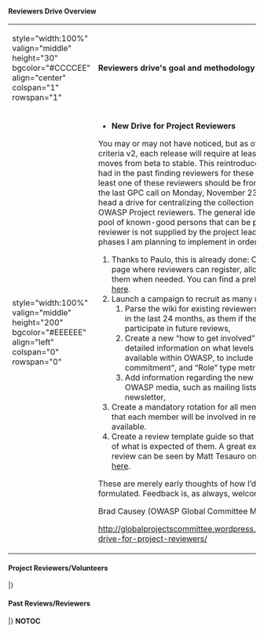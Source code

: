 #### Reviewers Drive Overview

<table>
<tbody>
<tr class="odd">
<td><p>style="width:100%" valign="middle" height="30" bgcolor="#CCCCEE" align="center" colspan="1" rowspan="1"</p></td>
<td><p><strong>Reviewers drive's goal and methodology explanation</strong></p></td>
</tr>
<tr class="even">
<td><p>style="width:100%" valign="middle" height="200" bgcolor="#EEEEEE" align="left" colspan="0" rowspan="0"</p></td>
<td><ul>
<li><strong>New Drive for Project Reviewers</strong><br />
</li>
</ul>
<p>You may or may not have noticed, but as of the assessment criteria v2, each release will require at least three reviews as it moves from beta to stable. This reintroduces problems we have had in the past finding reviewers for these projects. In addition, at least one of these reviewers should be from the GPC. Based on the last GPC call on Monday, November 23, I am going to spear-head a drive for centralizing the collection and recruitment of OWASP Project reviewers. The general idea for this is to create a pool of known-good persons that can be pulled in when a reviewer is not supplied by the project lead. There are several phases I am planning to implement in order to streamline this.</p>
<ol>
<li>Thanks to Paulo, this is already done: Create a sane tracking page where reviewers can register, allowing us to easily find them when needed. You can find a preliminary view of this <a href="http://www.owasp.org/index.php/OWASP_Project_Reviewers_Database#tab=Project_Reviewers.2FVolunteers">here</a>.</li>
<li>Launch a campaign to recruit as many reviewers as possible:
<ol>
<li>Parse the wiki for existing reviewers that have been active in the last 24 months, as them if they are willing to participate in future reviews,</li>
<li>Create a new “how to get involved” page on the wiki with detailed information on what levels of involvement are available within OWASP, to include “Benefits”. “Time commitment”, and “Role” type metrics,</li>
<li>Add information regarding the new review campaign in OWASP media, such as mailing lists, conferences, and the newsletter,</li>
</ol></li>
<li>Create a mandatory rotation for all members of the GPC, so that each member will be involved in reviews as they come available.</li>
<li>Create a review template guide so that reviewers have an idea of what is expected of them. A great example of a top notch review can be seen by Matt Tesauro on JbroFuzz 1.7 <a href="http://www.owasp.org/index.php/Category:OWASP_JBroFuzz_Project_-_Version_1.7_Release_-_Assessment#tab=First_Reviewer">here</a> and <a href="https://docs.google.com/Doc?docid=0ATb3QwFMHCXrZGdubjI3ZHNfNWhkejdkY2Rj&amp;hl=en">here</a>.</li>
</ol>
<p>These are merely early thoughts of how I’d like to see this formulated. Feedback is, as always, welcome.</p>
<p>Brad Causey (OWASP Global Committee Member)</p>
<p><a href="http://globalprojectscommittee.wordpress.com/2009/11/27/new-drive-for-project-reviewers/">http://globalprojectscommittee.wordpress.com/2009/11/27/new-drive-for-project-reviewers/</a></p></td>
</tr>
</tbody>
</table>

#### Project Reviewers/Volunteers

|}



#### Past Reviews/Reviewers

|} __NOTOC__ <headertabs/>
